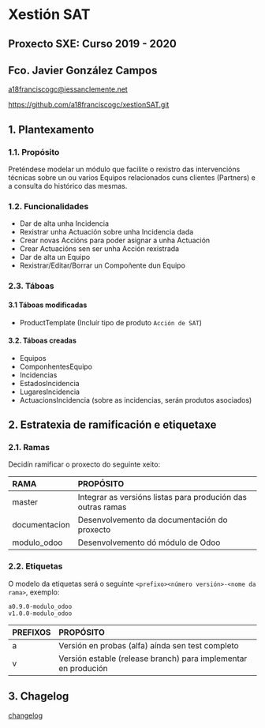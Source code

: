 Xestión SAT 
==========

Proxecto SXE: Curso 2019 - 2020
------------------------------


Fco. Javier González Campos
---------------------------

a18franciscogc@iessanclemente.net

<https://github.com/a18franciscogc/xestionSAT.git>

## 1. Plantexamento
   
### 1.1. Propósito

Preténdese modelar un módulo que facilite o rexistro das intervencións técnicas sobre un ou varios Equipos relacionados cuns clientes (Partners) e a consulta do histórico das mesmas.

### 1.2. Funcionalidades

 * Dar de alta unha Incidencia
 * Rexistrar unha Actuación sobre unha Incidencia dada
 * Crear novas Accións para poder asignar a unha Actuación
 * Crear Actuacións sen ser unha Acción rexistrada
 * Dar de alta un Equipo
 * Rexistrar/Editar/Borrar un Compoñente dun Equipo
  
### 2.3. Táboas

#### 3.1 Táboas modificadas

* ProductTemplate (Incluír tipo de produto `Acción de SAT`)

#### 3.2. Táboas creadas

* Equipos
* ComponhentesEquipo
* Incidencias
* EstadosIncidencia
* LugaresIncidencia
* ActuacionsIncidencia (sobre as incidencias, serán produtos asociados)
 
## 2. Estratexia de ramificación e etiquetaxe

### 2.1. Ramas

Decidín ramificar o proxecto do seguinte xeito:

| RAMA              | PROPÓSITO
|:-                 |:-
| master            | Integrar as versións listas para produción das outras ramas
| documentacion     | Desenvolvemento da documentación do proxecto
| modulo_odoo       | Desenvolvemento dó módulo de Odoo

### 2.2. Etiquetas

O modelo da etiquetas será o seguinte `<prefixo><número versión>-<nome da rama>`, exemplo:

```
a0.9.0-modulo_odoo
v1.0.0-modulo_odoo
```

| PREFIXOS  | PROPÓSITO
|:-         |:-
| a         | Versión en probas (alfa) aínda sen test completo
| v         | Versión estable (release branch) para implementar en produción


## 3. Chagelog

[changelog]

[//]: # (Listado dos links empregados)

   [changelog]: <doc/changelog.md>

   <!-- Cógigo fonte -->

   [Buffer.java]: <../../src/main/java/psp/ejercicio01/Buffer.java>

   [Consumidor.java]: <../../src/main/java/psp/ejercicio01/Consumidor.java>

   [Productor.java]: <../../src/main/java/psp/ejercicio01/Productor.java>